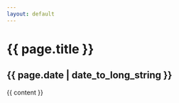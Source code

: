 ```yaml
---
layout: default
---
```


# {{ page.title }}
{{ page.date | date_to_long_string }}
---

{{ content }}
